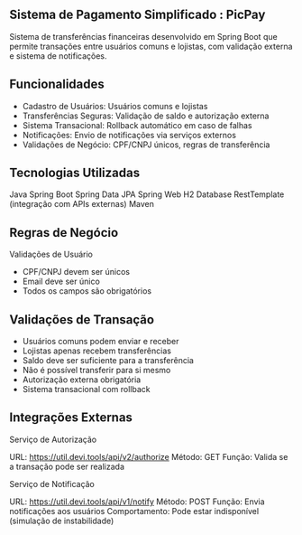 ## Sistema de Pagamento Simplificado : PicPay

Sistema de transferências financeiras desenvolvido em Spring Boot que permite transações entre usuários comuns 
e lojistas, com validação externa e sistema de notificações.

## Funcionalidades

- Cadastro de Usuários: Usuários comuns e lojistas
- Transferências Seguras: Validação de saldo e autorização externa
- Sistema Transacional: Rollback automático em caso de falhas
- Notificações: Envio de notificações via serviços externos
- Validações de Negócio: CPF/CNPJ únicos, regras de transferência

## Tecnologias Utilizadas

Java
Spring Boot
Spring Data JPA
Spring Web
H2 Database 
RestTemplate (integração com APIs externas)
Maven

## Regras de Negócio
Validações de Usuário

- CPF/CNPJ devem ser únicos
- Email deve ser único
- Todos os campos são obrigatórios

## Validações de Transação

- Usuários comuns podem enviar e receber
- Lojistas apenas recebem transferências
- Saldo deve ser suficiente para a transferência
- Não é possível transferir para si mesmo
- Autorização externa obrigatória
- Sistema transacional com rollback

## Integrações Externas
Serviço de Autorização

URL: https://util.devi.tools/api/v2/authorize
Método: GET
Função: Valida se a transação pode ser realizada

Serviço de Notificação

URL: https://util.devi.tools/api/v1/notify
Método: POST
Função: Envia notificações aos usuários
Comportamento: Pode estar indisponível (simulação de instabilidade)